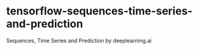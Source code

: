 # tensorflow-sequences-time-series-and-prediction
Sequences, Time Series and Prediction by deeplearning.ai
